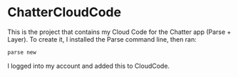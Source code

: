 # ChatterCloudCode

This is the project that contains my Cloud Code for the Chatter app (Parse + Layer).  To create it, I installed the Parse command line, then ran:
```bash
parse new
```

I logged into my account and added this to CloudCode.
